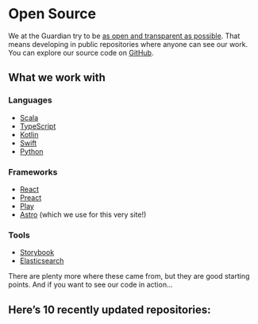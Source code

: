 # Open Source

We at the Guardian try to be [as open and transparent as
possible](https://www.theguardian.com/info/developer-blog/2014/nov/28/developing-in-the-open).
That means developing in public repositories where anyone can see our work. You can explore our
source code on [GitHub](https://github.com/guardian).

## What we work with

### Languages

- [Scala](https://www.scala-lang.org/)
- [TypeScript](https://www.typescriptlang.org/)
- [Kotlin](https://kotlinlang.org/)
- [Swift](https://developer.apple.com/swift/)
- [Python](https://www.python.org/)

### Frameworks

- [React](https://reactjs.org/)
- [Preact](https://preactjs.com/)
- [Play](https://www.playframework.com/)
- [Astro](https://astro.build/) (which we use for this very site!)

### Tools

- [Storybook](https://storybook.js.org/)
- [Elasticsearch](https://www.elastic.co/)

There are plenty more where these came from, but they are good starting points. And if you want to
see our code in action...

## Here’s 10 recently updated repositories:
